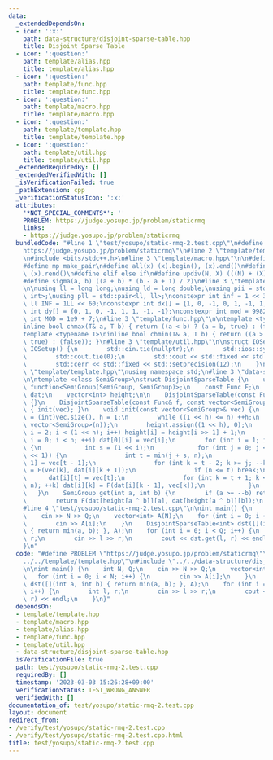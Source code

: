 ```yaml
---
data:
  _extendedDependsOn:
  - icon: ':x:'
    path: data-structure/disjoint-sparse-table.hpp
    title: Disjoint Sparse Table
  - icon: ':question:'
    path: template/alias.hpp
    title: template/alias.hpp
  - icon: ':question:'
    path: template/func.hpp
    title: template/func.hpp
  - icon: ':question:'
    path: template/macro.hpp
    title: template/macro.hpp
  - icon: ':question:'
    path: template/template.hpp
    title: template/template.hpp
  - icon: ':question:'
    path: template/util.hpp
    title: template/util.hpp
  _extendedRequiredBy: []
  _extendedVerifiedWith: []
  _isVerificationFailed: true
  _pathExtension: cpp
  _verificationStatusIcon: ':x:'
  attributes:
    '*NOT_SPECIAL_COMMENTS*': ''
    PROBLEM: https://judge.yosupo.jp/problem/staticrmq
    links:
    - https://judge.yosupo.jp/problem/staticrmq
  bundledCode: "#line 1 \"test/yosupo/static-rmq-2.test.cpp\"\n#define PROBLEM \"\
    https://judge.yosupo.jp/problem/staticrmq\"\n#line 2 \"template/template.hpp\"\
    \n#include <bits/stdc++.h>\n#line 3 \"template/macro.hpp\"\n\n#define pb push_back\n\
    #define mp make_pair\n#define all(x) (x).begin(), (x).end()\n#define rall(x) (x).rbegin(),\
    \ (x).rend()\n#define elif else if\n#define updiv(N, X) (((N) + (X) - (1)) / (X))\n\
    #define sigma(a, b) ((a + b) * (b - a + 1) / 2)\n#line 3 \"template/alias.hpp\"\
    \n\nusing ll = long long;\nusing ld = long double;\nusing pii = std::pair<int,\
    \ int>;\nusing pll = std::pair<ll, ll>;\nconstexpr int inf = 1 << 30;\nconstexpr\
    \ ll INF = 1LL << 60;\nconstexpr int dx[] = {1, 0, -1, 0, 1, -1, 1, -1};\nconstexpr\
    \ int dy[] = {0, 1, 0, -1, 1, 1, -1, -1};\nconstexpr int mod = 998244353;\nconstexpr\
    \ int MOD = 1e9 + 7;\n#line 3 \"template/func.hpp\"\n\ntemplate <typename T>\n\
    inline bool chmax(T& a, T b) { return ((a < b) ? (a = b, true) : (false)); }\n\
    template <typename T>\ninline bool chmin(T& a, T b) { return ((a > b) ? (a = b,\
    \ true) : (false)); }\n#line 3 \"template/util.hpp\"\n\nstruct IOSetup {\n   \
    \ IOSetup() {\n        std::cin.tie(nullptr);\n        std::ios::sync_with_stdio(false);\n\
    \        std::cout.tie(0);\n        std::cout << std::fixed << std::setprecision(12);\n\
    \        std::cerr << std::fixed << std::setprecision(12);\n    }\n};\n#line 7\
    \ \"template/template.hpp\"\nusing namespace std;\n#line 3 \"data-structure/disjoint-sparse-table.hpp\"\
    \n\ntemplate <class SemiGroup>\nstruct DisjointSparseTable {\n    using Func =\
    \ function<SemiGroup(SemiGroup, SemiGroup)>;\n    const Func F;\n    vector<vector<SemiGroup>>\
    \ dat;\n    vector<int> height;\n\n    DisjointSparseTable(const Func& f) : F(f)\
    \ {}\n    DisjointSparseTable(const Func& f, const vector<SemiGroup>& vec) : F(f)\
    \ { init(vec); }\n    void init(const vector<SemiGroup>& vec) {\n        int n\
    \ = (int)vec.size(), h = 1;\n        while ((1 << h) <= n) ++h;\n        dat.assign(h,\
    \ vector<SemiGroup>(n));\n        height.assign((1 << h), 0);\n        for (int\
    \ i = 2; i < (1 << h); i++) height[i] = height[i >> 1] + 1;\n        for (int\
    \ i = 0; i < n; ++i) dat[0][i] = vec[i];\n        for (int i = 1; i < h; ++i)\
    \ {\n            int s = (1 << i);\n            for (int j = 0; j < n; j += (s\
    \ << 1)) {\n                int t = min(j + s, n);\n                dat[i][t -\
    \ 1] = vec[t - 1];\n                for (int k = t - 2; k >= j; --k) dat[i][k]\
    \ = F(vec[k], dat[i][k + 1]);\n                if (n <= t) break;\n          \
    \      dat[i][t] = vec[t];\n                for (int k = t + 1; k < min(t + s,\
    \ n); ++k) dat[i][k] = F(dat[i][k - 1], vec[k]);\n            }\n        }\n \
    \   }\n    SemiGroup get(int a, int b) {\n        if (a >= --b) return dat[0][a];\n\
    \        return F(dat[height[a ^ b]][a], dat[height[a ^ b]][b]);\n    }\n};\n\
    #line 4 \"test/yosupo/static-rmq-2.test.cpp\"\n\nint main() {\n    int N, Q;\n\
    \    cin >> N >> Q;\n    vector<int> A(N);\n    for (int i = 0; i < N; i++) {\n\
    \        cin >> A[i];\n    }\n    DisjointSparseTable<int> dst([](int a, int b)\
    \ { return min(a, b); }, A);\n    for (int i = 0; i < Q; i++) {\n        int l,\
    \ r;\n        cin >> l >> r;\n        cout << dst.get(l, r) << endl;\n    }\n\
    }\n"
  code: "#define PROBLEM \"https://judge.yosupo.jp/problem/staticrmq\"\n#include \"\
    ../../template/template.hpp\"\n#include \"../../data-structure/disjoint-sparse-table.hpp\"\
    \n\nint main() {\n    int N, Q;\n    cin >> N >> Q;\n    vector<int> A(N);\n \
    \   for (int i = 0; i < N; i++) {\n        cin >> A[i];\n    }\n    DisjointSparseTable<int>\
    \ dst([](int a, int b) { return min(a, b); }, A);\n    for (int i = 0; i < Q;\
    \ i++) {\n        int l, r;\n        cin >> l >> r;\n        cout << dst.get(l,\
    \ r) << endl;\n    }\n}"
  dependsOn:
  - template/template.hpp
  - template/macro.hpp
  - template/alias.hpp
  - template/func.hpp
  - template/util.hpp
  - data-structure/disjoint-sparse-table.hpp
  isVerificationFile: true
  path: test/yosupo/static-rmq-2.test.cpp
  requiredBy: []
  timestamp: '2023-03-03 15:26:28+09:00'
  verificationStatus: TEST_WRONG_ANSWER
  verifiedWith: []
documentation_of: test/yosupo/static-rmq-2.test.cpp
layout: document
redirect_from:
- /verify/test/yosupo/static-rmq-2.test.cpp
- /verify/test/yosupo/static-rmq-2.test.cpp.html
title: test/yosupo/static-rmq-2.test.cpp
---
```

